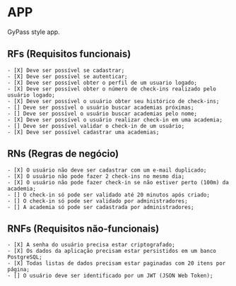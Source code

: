 # APP

GyPass style app.

## RFs (Requisitos funcionais)
    - [X] Deve ser possível se cadastrar;
    - [X] Deve ser possível se autenticar;
    - [X] Deve ser possível obter o perfil de um usuario logado;
    - [X] Deve ser possível obter o número de check-ins realizado pelo usuário logado;
    - [X] Deve ser possível o usuário obter seu histórico de check-ins;
    - [] Deve ser possível o usuário buscar academias próximas;
    - [] Deve ser possível o usuário buscar academias pelo nome;
    - [X] Deve ser possível o usuário realizar check-in em uma academia;
    - [] Deve ser possível validar o check-in de um usuário;
    - [X] Deve ser possível cadastrar uma academias;

## RNs (Regras de negócio)
    - [X] O usuário não deve ser cadastrar com um e-mail duplicado;
    - [X] O usuário não pode fazer 2 check-ins no mesmo dia;
    - [X] O usuário não pode fazer check-in se não estiver perto (100m) da academia;
    - [] O check-in só pode ser validado até 20 minutos após criado;
    - [] O check-in só pode ser validado por administradores;
    - [] A academia só pode ser cadastrada por administradores;

## RNFs (Requisitos não-funcionais)
    - [X] A senha do usuário precisa estar criptografado;
    - [X] Os dados da aplicação precisam estar persistidos em um banco PostgreSQL;
    - [X] Todas listas de dados precisam estar paginadas com 20 itens por página;
    - [] O usuário deve ser identificado por um JWT (JSON Web Token);
